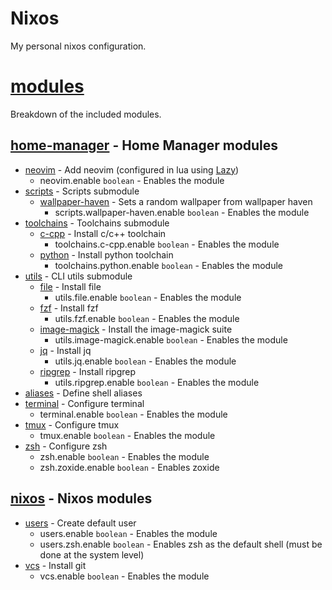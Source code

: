 # Nixos

My personal nixos configuration.

# [modules](/modules)

Breakdown of the included modules.

## [home-manager](/modules/home-manager) - Home Manager modules

- [neovim](/modules/home-manager/neovim) - Add neovim (configured in lua using [Lazy](https://github.com/folke/lazy.nvim))
    - neovim.enable `boolean` - Enables the module
- [scripts](/module/home-manager/scripts) - Scripts submodule
  - [wallpaper-haven](/module/home-manager/scripts/wallpaper-haven.nix) - Sets a random wallpaper from wallpaper haven
    - scripts.wallpaper-haven.enable `boolean` - Enables the module
- [toolchains](/module/home-manager/toolchains) - Toolchains submodule
  - [c-cpp](/module/home-manager/toolchains/c-cpp.nix) - Install c/c++ toolchain
    - toolchains.c-cpp.enable `boolean` - Enables the module
  - [python](/module/home-manager/toolchains/python.nix) - Install python toolchain
    - toolchains.python.enable `boolean` - Enables the module
- [utils](/module/home-manager/utils) - CLI utils submodule
  - [file](/module/home-manager/utils/file.nix) - Install file
    - utils.file.enable `boolean` - Enables the module
  - [fzf](/module/home-manager/utils/fzf.nix) - Install fzf
    - utils.fzf.enable `boolean` - Enables the module
  - [image-magick](/module/home-manager/utils/image-magick.nix) - Install the image-magick suite
    - utils.image-magick.enable `boolean` - Enables the module
  - [jq](/module/home-manager/utils/jq.nix) - Install jq
    - utils.jq.enable `boolean` - Enables the module
  - [ripgrep](/module/home-manager/utils/ripgrep.nix) - Install ripgrep
    - utils.ripgrep.enable `boolean` - Enables the module
- [aliases](/module/home-manager/aliases.nix) - Define shell aliases
- [terminal](/module/home-manager/terminal.nix) - Configure terminal
  - terminal.enable `boolean` - Enables the module
- [tmux](/module/home-manager/tmux.nix) - Configure tmux
  - tmux.enable `boolean` - Enables the module
- [zsh](/module/home-manager/zsh.nix) - Configure zsh
  - zsh.enable `boolean` - Enables the module
  - zsh.zoxide.enable `boolean` - Enables zoxide

## [nixos](/modules/nixos) - Nixos modules

- [users](/modules/nixos/users.nix) - Create default user
  - users.enable `boolean` - Enables the module
  - users.zsh.enable `boolean` - Enables zsh as the default shell (must be done at the system level)
- [vcs](/modules/nixos/vcs.nix) - Install git
  - vcs.enable `boolean` - Enables the module

